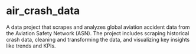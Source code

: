# air_crash_data
A data project that scrapes and analyzes global aviation accident data from the Aviation Safety Network (ASN). The project includes scraping historical crash data, cleaning and transforming the data, and visualizing key insights like trends and KPIs.
